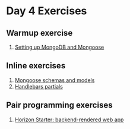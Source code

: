 # Day 4 Exercises

## Warmup exercise
1. [Setting up MongoDB and Mongoose](./warmup.md)

## Inline exercises
1. [Mongoose schemas and models](models/README.md)
1. [Handlebars partials](./partials.md)

## Pair programming exercises
1. [Horizon Starter: backend-rendered web app](./horizonstarter)
